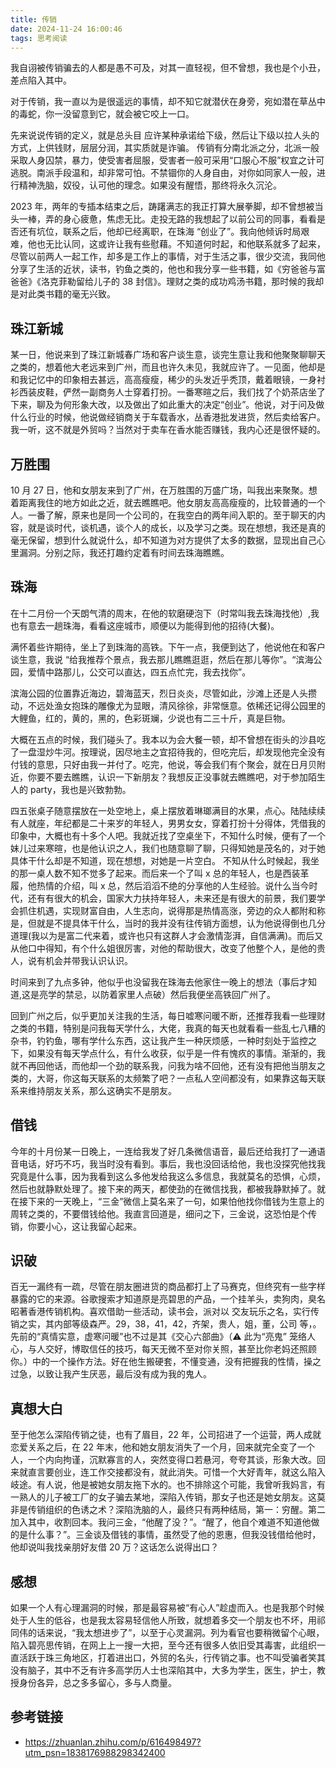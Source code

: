 ```yaml
---
title: 传销
date: 2024-11-24 16:00:46
tags: 思考阅读
---
```


我自诩被传销骗去的人都是愚不可及，对其一直轻视，但不曾想，我也是个小丑，差点陷入其中。

对于传销，我一直以为是很遥远的事情，却不知它就潜伏在身旁，宛如潜在草丛中的毒蛇，你一没留意到它，就会被它咬上一口。

先来说说传销的定义，就是总头目 应许某种承诺给下级，然后让下级以拉人头的方式，上供钱财，层层分润，其实质就是诈骗。
传销有分南北派之分，北派一般采取人身囚禁，暴力，使受害者屈服，受害者一般可采用“口服心不服”权宜之计可逃脱。南派手段温和，却非常可怕。不禁锢你的人身自由，对你如同家人一般，进行精神洗脑，奴役，认可他的理念。如果没有醒悟，那终将永久沉沦。

2023 年，两年的专插本结束之后，踌躇满志的我正打算大展拳脚，却不曾想被当头一棒，弄的身心疲惫，焦虑无比。走投无路的我想起了以前公司的同事，看看是否还有坑位，联系之后，他却已经离职，在珠海 “创业了”。我向他倾诉时局艰难，他也无比认同，这或许让我有些慰藉。不知道何时起，和他联系就多了起来，尽管以前两人一起工作，却多是工作上的事情，对于生活之事，很少交流，我同他分享了生活的近状，读书，钓鱼之类的，他也和我分享一些书籍，如《穷爸爸与富爸爸》《洛克菲勒留给儿子的 38 封信》。理财之类的成功鸡汤书籍，那时候的我却是对此类书籍的毫无兴致。

## 珠江新城

某一日，他说来到了珠江新城春广场和客户谈生意，谈完生意让我和他聚聚聊聊天之类的，想着他大老远来到广州，而且也许久未见，我就应许了。一见面，他却是和我记忆中的印象相去甚远，高高瘦瘦，稀少的头发近乎秃顶，戴着眼镜，一身衬衫西装皮鞋，俨然一副商务人士穿着打扮。一番寒暄之后，我们找了个奶茶店坐了下来，聊及为何形象大改，以及做出了如此重大的决定“创业”。他说，对于问及做什么行业的时候，他说做经销商关于车载香水，丛香港批发进货，然后卖给客户。我一听，这不就是外贸吗？当然对于卖车在香水能否赚钱，我内心还是很怀疑的。

## 万胜围

10 月 27 日，他和女朋友来到了广州，在万胜围的万盛广场，叫我出来聚聚。想着距离我住的地方如此之近，就去瞧瞧吧。他女朋友高高瘦瘦的，比较普通的一个人。一番了解，原来也是同一个公司的，在我空白的两年间入职的。至于聊天的内容，就是谈时代，谈机遇，谈个人的成长，以及学习之类。现在想想，我还是真的毫无保留，想到什么就说什么，却不知道为对方提供了太多的数据，显现出自己心里漏洞。分别之际，我还打趣约定着有时间去珠海瞧瞧。

## 珠海

在十二月份一个天朗气清的周末，在他的软磨硬泡下（时常叫我去珠海找他）,我也有意去一趟珠海，看看这座城市，顺便以为能得到他的招待(大餐)。

满怀着些许期待，坐上了到珠海的高铁。下午一点，我便到达了，他说他在和客户谈生意，我说 “给我推荐个景点，我去那儿瞧瞧逛逛，然后在那儿等你”。“滨海公园，爱情中路那儿，公交可以直达，四五点忙完，我去找你”。

滨海公园的位置靠近海边，碧海蓝天，烈日炎炎，尽管如此，沙滩上还是人头攒动，不远处渔女抱珠的雕像尤为显眼，清风徐徐，非常惬意。依稀还记得公园里的大鲤鱼，红的，黄的，黑的，色彩斑斓，少说也有二三十斤，真是巨物。

大概在五点的时候，我们碰头了。我本以为会大餐一顿，却不曾想在街头的沙县吃了一盘湿炒牛河。按理说，因尽地主之宜招待我的，但吃完后，却发现他完全没有付钱的意思，只好由我一并付了。吃完，他说，等会我们有个聚会，就在日月贝附近，你要不要去瞧瞧，认识一下新朋友？我想反正没事就去瞧瞧吧，对于参加陌生人的 party，我也是兴致勃勃。

四五张桌子随意摆放在一处空地上，桌上摆放着琳瑯满目的水果，点心。陆陆续续有人就座，年纪都是二十来岁的年轻人，男男女女，穿着打扮十分得体，凭借我的印象中，大概也有十多个人吧。我就近找了空桌坐下，不知什么时候，便有了一个妹儿过来寒暄，也是他认识之人，我们也随意聊了聊，只得知她是茂名的，对于她具体干什么却是不知道，现在想想，对她是一片空白。
不知从什么时候起，我坐的那一桌人数不知不觉多了起来。而后来一个了叫 x 总的年轻人，也是西装革履，他热情的介绍，叫 x 总，然后滔滔不绝的分享他的人生经验。说什么当今时代，还有有很大的机会，国家大力扶持年轻人，未来还是有很大的前景，我们要学会抓住机遇，实现财富自由，人生志向，说得那是热情高涨，旁边的众人都附和称是，但就是不提具体干什么，当时的我并没有往传销方面想，认为他说得倒也几分道理(我以为是富二代来着，或许也只有这群人才会激情澎湃，自信满满)。而后又从他口中得知，有个什么姐很厉害，对他的帮助很大，改变了他整个人，是他的贵人，说有机会并带我认识认识。

时间来到了九点多钟，他似乎也没留我在珠海去他家住一晚上的想法（事后才知道,这是亮学的禁忌，以防着家里人点破）然后我便坐高铁回广州了。

回到广州之后，似乎更加关注我的生活，每日嘘寒问暖不断，还推荐我看一些理财之类的书籍，特别是问我每天学什么，大佬，我真的每天也就看看一些乱七八糟的杂书，钓钓鱼，哪有学什么东西，这让我产生一种厌烦感，一种时刻处于监控之下，如果没有每天学点什么，有什么收获，似乎是一件有愧疚的事情。渐渐的，我就不再回他话，而他却一个劲的联系我，问我为啥不回他，还有没有把他当朋友之类的，大哥，你这每天联系的太频繁了吧？一点私人空间都没有，如果靠这每天联系来维持朋友关系，那么这确实不是朋友。

## 借钱

今年的十月份某一日晚上，一连给我发了好几条微信语音，最后还给我打了一通语音电话，好巧不巧，我当时没有看到。事后，我也没回话给他，我也没探究他找我究竟是什么事，因为我看到这么多他发给我这么多信息，我就莫名的恐惧，心烦，然后也就静默处理了。接下来的两天，都使劲的在微信找我，都被我静默掉了。就在接下来的一天晚上，“三金”微信上莫名来了一句，如果怕他找你借钱为生意上的周转之类的，不要借钱给他。我直言回道是，细问之下，三金说，这恐怕是个传销，你要小心，这让我留心起来。

## 识破

百无一漏终有一疏，尽管在朋友圈进货的商品都打上了马赛克，但终究有一些字样暴露的它的来源。谷歌搜索才知道原是亮碧思的产品，一个挂羊头，卖狗肉，臭名昭著香港传销机构。喜欢借助一些活动，读书会，派对以 交友玩乐之名，实行传销之实，其内部等级森严。29，38，41，42，齐架，贵人，姐，董，公司 等，。先前的“真情实意，虚寒问暖”也不过是其《交心六部曲》（⚠️ 此为“亮鬼” 笼络人心，与人交好，博取信任的技巧，每天无微不至对你关照，甚至比你老妈还照顾你。）中的一个操作方法。好在他生搬硬套，不懂变通，没有把握我的性情，操之过急，以致让我产生厌恶，最后没有成为我的鬼人。

## 真想大白

至于他怎么深陷传销之徒，也有了眉目，22 年，公司招进了一个运营，两人成就恋爱关系之后，在 22 年末，他和她女朋友消失了一个月，回来就完全变了一个人，一个内向拘谨，沉默寡言的人，突然变得口若悬河，夸夸其谈，形象大改。回来就直言要创业，连工作交接都没有，就此消失。可惜一个大好青年，就这么陷入岐途。有人说，他是被她女朋友拖下水的。也不排除这个可能，我曾听我妈言，有一熟人的儿子被工厂的女子骗去某地，深陷入传销，那女子也还是她女朋友。这莫非是传销组织的色诱之术？深陷洗脑的人，最终只有两种结局，第一：穷醒。第二加入其中，收割回本。我问三金，“他醒了没？”。“醒了，他自个难道不知道他做的是什么事？”。三金谈及借钱的事情，虽然受了他的恩惠，但我没钱借给他时，他却说叫我找亲朋好友借 20 万？这话怎么说得出口？

## 感想

如果一个人有心理漏洞的时候，那是最容易被“有心人”趁虚而入。也是我那个时候处于人生的低谷，也是我太容易轻信他人所致，就想着多交一个朋友也不坏，用祁同伟的话来说，“我太想进步了”，以至于心灵漏洞。列为看官也要稍微留个心眼，陷入碧亮思传销，在网上上一搜一大把，至今还有很多人依旧受其毒害，此组织一直活跃于珠三角地区，打着进出口，外贸的名头，行传销之事。也不叫受骗者笑其没有脑子，其中不乏有许多高学历人士也深陷其中，大多为学生，医生，护士，教授身份各异，总之多多留心，多与人商量。

## 参考链接

- https://zhuanlan.zhihu.com/p/616498497?utm_psn=1838176988298342400
